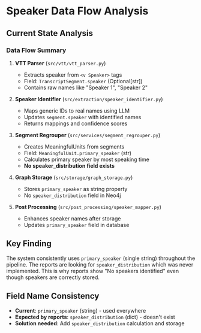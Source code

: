 # Speaker Data Flow Analysis

## Current State Analysis

### Data Flow Summary

1. **VTT Parser** (`src/vtt/vtt_parser.py`)
   - Extracts speaker from `<v Speaker>` tags
   - Field: `TranscriptSegment.speaker` (Optional[str])
   - Contains raw names like "Speaker 1", "Speaker 2"

2. **Speaker Identifier** (`src/extraction/speaker_identifier.py`)
   - Maps generic IDs to real names using LLM
   - Updates `segment.speaker` with identified names
   - Returns mappings and confidence scores

3. **Segment Regrouper** (`src/services/segment_regrouper.py`)
   - Creates MeaningfulUnits from segments
   - Field: `MeaningfulUnit.primary_speaker` (str)
   - Calculates primary speaker by most speaking time
   - **No speaker_distribution field exists**

4. **Graph Storage** (`src/storage/graph_storage.py`)
   - Stores `primary_speaker` as string property
   - No `speaker_distribution` field in Neo4j

5. **Post Processing** (`src/post_processing/speaker_mapper.py`)
   - Enhances speaker names after storage
   - Updates `primary_speaker` field in database

## Key Finding

The system consistently uses `primary_speaker` (single string) throughout the pipeline. The reports are looking for `speaker_distribution` which was never implemented. This is why reports show "No speakers identified" even though speakers are correctly stored.

## Field Name Consistency

- **Current**: `primary_speaker` (string) - used everywhere
- **Expected by reports**: `speaker_distribution` (dict) - doesn't exist
- **Solution needed**: Add `speaker_distribution` calculation and storage